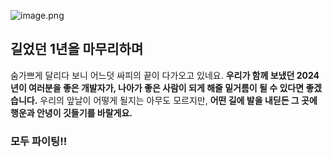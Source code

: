 ![image.png](https://withme.s3.amazonaws.com/interImg/8f4259ce-56b7-4e3c-8f23-16aa80add17d_image.png)

## 길었던 1년을 마무리하며

숨가쁘게 달리다 보니 어느덧 싸피의 끝이 다가오고 있네요. **우리가 함께 보냈던 2024년이 여러분을 좋은 개발자가, 나아가 좋은 사람이 되게 해줄 밑거름이 될 수 있다면 좋겠습니다.** 우리의 앞날이 어떻게 될지는 아무도 모르지만, **어떤 길에 발을 내딛든 그 곳에 행운과 안녕이 깃들기를 바랄게요.**

### 모두 파이팅!!
